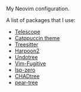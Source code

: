 My Neovim configuration.

A list of packages that I use:
- [Telescope](https://github.com/nvim-telescope/telescope.nvim)
- [Catppuccin theme](https://github.com/catppuccin/nvim)
- [Treesitter](https://github.com/nvim-treesitter/nvim-treesitter)
- [Harpoon2](https://github.com/ThePrimeagen/harpoon/tree/harpoon2)
- [Undotree](https://github.com/mbbill/undotree)
- [Vim-Fugitive](https://github.com/tpope/vim-fugitive)
- [lsp-zero](https://github.com/VonHeikemen/lsp-zero.nvim?tab=readme-ov-file)
- [CHADtree](https://github.com/ms-jpq/chadtree)
- [pear-tree](https://github.com/tmsvg/pear-tree)
